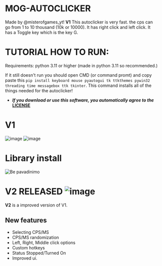 # MOG-AUTOCLICKER

Made by @misterofgames_yt! **V1** This autoclicker is very fast. the cps can go from 1 to 10 thousand (10k or 10000). It has right click and left click. It has a Toggle key which is the key G. 

# TUTORIAL HOW TO RUN:
Requirements: python 3.11 or higher (made in python 3.11 so recommended.)

If it still doesn't run you should open CMD (or command promt) and copy paste this ```pip install keyboard mouse pyautogui tk ttkthemes pywin32 threading time messagebox ttk tkinter```.
This command installs all of the things needed for the autoclicker!

- **_If you download or use this software, you automatically agree to the_ [LICENSE](https://github.com/MOG-Developing/MOG-AUTOCLICKER/blob/main/LICENSE)**


# V1

![image](https://github.com/user-attachments/assets/d6ebe9e8-3fc2-442e-8e03-0e2e653762d7)  ![image](https://github.com/user-attachments/assets/c5690334-f6a4-4349-8e6a-29b452b0787a)

# Library install
![Be pavadinimo](https://github.com/user-attachments/assets/fba2ea83-6756-443d-b9e9-7fe281f90f2c)



# V2 RELEASED   ![image](https://github.com/user-attachments/assets/7ac43ca3-9962-4aa5-ab17-e4c70c57cb8a)

**V2** is a improved version of V1.
## New features
- Selecting CPS/MS
- CPS/MS randomization
- Left, Right, Middle click options
- Custom hotkeys
- Status Stopped/Turned On
- Improved ui.
